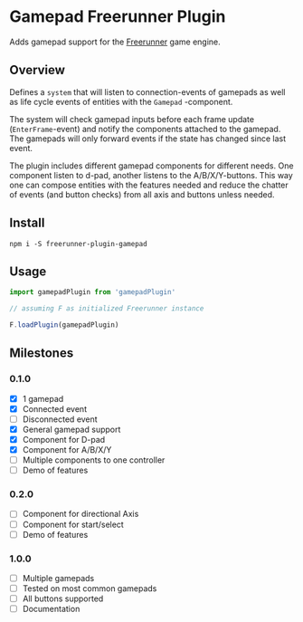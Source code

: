 # Gamepad Freerunner Plugin
Adds gamepad support for the [Freerunner](https://github.com/Sebring/freerunner) game engine.

## Overview

Defines a `system` that will listen to connection-events of gamepads as well as life cycle events of entities with the `Gamepad` -component.

The system will check gamepad inputs before each frame update (`EnterFrame`-event) and notify the components attached to the gamepad. The gamepads will only forward events if the state has changed since last event.

The plugin includes different gamepad components for different needs. One component listen to d-pad, another listens to the A/B/X/Y-buttons. This way one can compose entities with the features needed and reduce the chatter of events (and button checks) from all axis and buttons unless needed.

## Install
```
npm i -S freerunner-plugin-gamepad
```

## Usage
```javascript
import gamepadPlugin from 'gamepadPlugin'

// assuming F as initialized Freerunner instance

F.loadPlugin(gamepadPlugin)
```

## Milestones

### 0.1.0
- [x] 1 gamepad
- [x] Connected event
- [ ] Disconnected event
- [x] General gamepad support
- [x] Component for D-pad
- [x] Component for A/B/X/Y
- [ ] Multiple components to one controller
- [ ] Demo of features

### 0.2.0
- [ ] Component for directional Axis
- [ ] Component for start/select
- [ ] Demo of features

### 1.0.0
- [ ] Multiple gamepads
- [ ] Tested on most common gamepads
- [ ] All buttons supported
- [ ] Documentation